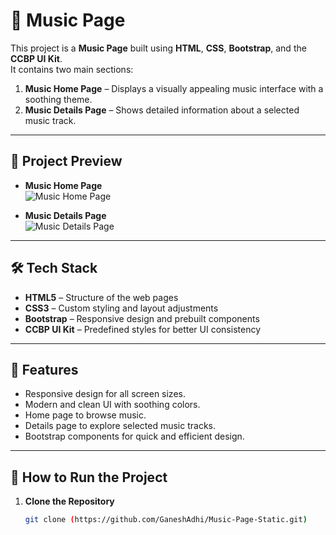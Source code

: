 # 🎵 Music Page

This project is a **Music Page** built using **HTML**, **CSS**, **Bootstrap**, and the **CCBP UI Kit**.  
It contains two main sections:

1. **Music Home Page** – Displays a visually appealing music interface with a soothing theme.
2. **Music Details Page** – Shows detailed information about a selected music track.

---

## 📸 Project Preview

- **Music Home Page**  
  ![Music Home Page](https://new-assets.ccbp.in/frontend/static-website/sleep-music-page.png)

- **Music Details Page**  
  ![Music Details Page](https://nkb-backend-media-static-tenxiitian.s3.ap-south-1.amazonaws.com/tenxiitian_prod/programs/Tech+Programs/frontend-content/ccbp/coding-practice-questions/static-websites/sleep-music-page-2-v1.png)

---

## 🛠 Tech Stack

- **HTML5** – Structure of the web pages
- **CSS3** – Custom styling and layout adjustments
- **Bootstrap** – Responsive design and prebuilt components
- **CCBP UI Kit** – Predefined styles for better UI consistency

---

## 🎯 Features

- Responsive design for all screen sizes.
- Modern and clean UI with soothing colors.
- Home page to browse music.
- Details page to explore selected music tracks.
- Bootstrap components for quick and efficient design.

---

## 🚀 How to Run the Project

1. **Clone the Repository**
   ```bash
   git clone (https://github.com/GaneshAdhi/Music-Page-Static.git)
